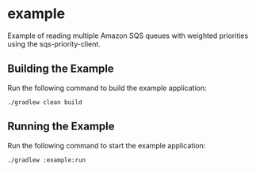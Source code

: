 # example
Example of reading multiple Amazon SQS queues with weighted priorities using the sqs-priority-client.

## Building the Example
Run the following command to build the example application:

    ./gradlew clean build

## Running the Example
Run the following command to start the example application:

    ./gradlew :example:run